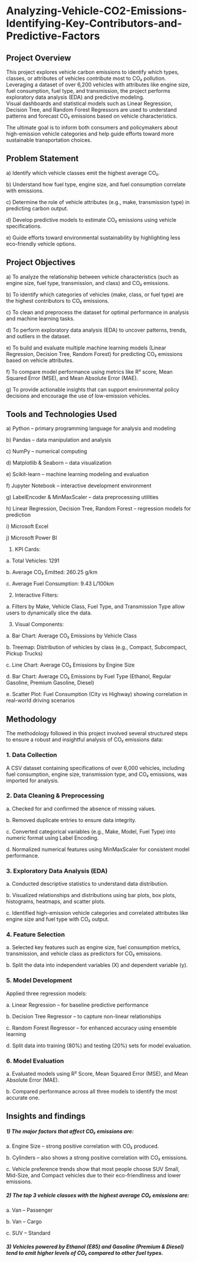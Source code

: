 # Analyzing-Vehicle-CO2-Emissions-Identifying-Key-Contributors-and-Predictive-Factors

## Project Overview
This project explores vehicle carbon emissions to identify which types, classes, or attributes of vehicles contribute most to CO₂ pollution.<br/>
Leveraging a dataset of over 6,200 vehicles with attributes like engine size, fuel consumption, fuel type, and transmission, the project performs exploratory data analysis (EDA) and predictive modeling.<br/>
Visual dashboards and statistical models such as Linear Regression, Decision Tree, and Random Forest Regressors are used to understand patterns and forecast CO₂ emissions based on vehicle characteristics.<br/>

The ultimate goal is to inform both consumers and policymakers about high-emission vehicle categories and help guide efforts toward more sustainable transportation choices.


## Problem Statement
a) Identify which vehicle classes emit the highest average CO₂.<br/>

b) Understand how fuel type, engine size, and fuel consumption correlate with emissions.<br/>

c) Determine the role of vehicle attributes (e.g., make, transmission type) in predicting carbon output.<br/>

d) Develop predictive models to estimate CO₂ emissions using vehicle specifications.<br/>

e) Guide efforts toward environmental sustainability by highlighting less eco-friendly vehicle options.


## Project Objectives
a) To analyze the relationship between vehicle characteristics (such as engine size, fuel type, transmission, and class) and CO₂ emissions.<br/>

b) To identify which categories of vehicles (make, class, or fuel type) are the highest contributors to CO₂ emissions.<br/>

c) To clean and preprocess the dataset for optimal performance in analysis and machine learning tasks.<br/>

d) To perform exploratory data analysis (EDA) to uncover patterns, trends, and outliers in the dataset.<br/>

e) To build and evaluate multiple machine learning models (Linear Regression, Decision Tree, Random Forest) for predicting CO₂ emissions based on vehicle attributes.<br/>

f) To compare model performance using metrics like R² score, Mean Squared Error (MSE), and Mean Absolute Error (MAE).<br/>

g) To provide actionable insights that can support environmental policy decisions and encourage the use of low-emission vehicles.


## Tools and Technologies Used
a) Python – primary programming language for analysis and modeling<br/>

b) Pandas – data manipulation and analysis<br/>

c) NumPy – numerical computing<br/>

d) Matplotlib & Seaborn – data visualization<br/>

e) Scikit-learn – machine learning modeling and evaluation<br/>

f) Jupyter Notebook – interactive development environment<br/>

g) LabelEncoder & MinMaxScaler – data preprocessing utilities<br/>

h) Linear Regression, Decision Tree, Random Forest – regression models for prediction<br/>

i) Microsoft Excel<br/>

j) Microsoft Power BI<br/>
  1. KPI Cards: <br/>

  a. Total Vehicles: 1291<br/>

  b. Average CO₂ Emitted: 260.25 g/km<br/>

  c. Average Fuel Consumption: 9.43 L/100km<br/>

  2. Interactive Filters: <br/>

  a. Filters by Make, Vehicle Class, Fuel Type, and Transmission Type allow users to dynamically slice the data.<br/>

  3. Visual Components:

   a. Bar Chart: Average CO₂ Emissions by Vehicle Class<br/>

   b. Treemap: Distribution of vehicles by class (e.g., Compact, Subcompact, Pickup Trucks)<br/>

   c. Line Chart: Average CO₂ Emissions by Engine Size<br/>

   d. Bar Chart: Average CO₂ Emissions by Fuel Type (Ethanol, Regular Gasoline, Premium Gasoline, Diesel)<br/>

   e. Scatter Plot: Fuel Consumption (City vs Highway) showing correlation in real-world driving scenarios<br/>


## Methodology
The methodology followed in this project involved several structured steps to ensure a robust and insightful analysis of CO₂ emissions data:<br/>

### 1. Data Collection<br/>

A CSV dataset containing specifications of over 6,000 vehicles, including fuel consumption, engine size, transmission type, and CO₂ emissions, was imported for analysis.<br/>

### 2. Data Cleaning & Preprocessing<br/>

a. Checked for and confirmed the absence of missing values.<br/>

b. Removed duplicate entries to ensure data integrity.<br/>

c. Converted categorical variables (e.g., Make, Model, Fuel Type) into numeric format using Label Encoding.<br/>

d. Normalized numerical features using MinMaxScaler for consistent model performance.<br/>

### 3. Exploratory Data Analysis (EDA)<br/>

a. Conducted descriptive statistics to understand data distribution.<br/>

b. Visualized relationships and distributions using bar plots, box plots, histograms, heatmaps, and scatter plots.<br/>

c. Identified high-emission vehicle categories and correlated attributes like engine size and fuel type with CO₂ output.<br/>

### 4. Feature Selection<br/>

a. Selected key features such as engine size, fuel consumption metrics, transmission, and vehicle class as predictors for CO₂ emissions.<br/>

b. Split the data into independent variables (X) and dependent variable (y).<br/>

### 5. Model Development<br/>

Applied three regression models:<br/>

a. Linear Regression – for baseline predictive performance<br/>

b. Decision Tree Regressor – to capture non-linear relationships<br/>

c. Random Forest Regressor – for enhanced accuracy using ensemble learning<br/>

d. Split data into training (80%) and testing (20%) sets for model evaluation.<br/>

### 6. Model Evaluation<br/>

a. Evaluated models using R² Score, Mean Squared Error (MSE), and Mean Absolute Error (MAE).<br/>

b. Compared performance across all three models to identify the most accurate one.<br/>

## Insights and findings
##### 1) The major factors that affect CO₂ emissions are: <br/>

a. Engine Size – strong positive correlation with CO₂ produced. <br/>

b. Cylinders – also shows a strong positive correlation with CO₂ emissions. <br/>

c. Vehicle preference trends show that most people choose SUV Small, Mid-Size, and Compact vehicles due to their eco-friendliness and lower emissions. <br/>

##### 2) The top 3 vehicle classes with the highest average CO₂ emissions are: <br/>

a. Van – Passenger <br/>

b. Van – Cargo <br/>

c. SUV – Standard <br/>

##### 3) Vehicles powered by Ethanol (E85) and Gasoline (Premium & Diesel) tend to emit higher levels of CO₂ compared to other fuel types. <br/>















